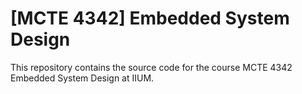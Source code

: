 # [MCTE 4342] Embedded System Design
This repository contains the source code for the course MCTE 4342 Embedded System Design at IIUM.
